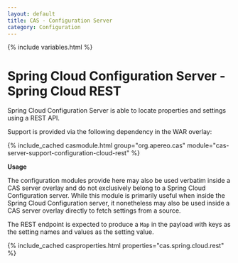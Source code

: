 ```yaml
---
layout: default
title: CAS - Configuration Server
category: Configuration
---
```


{% include variables.html %}

# Spring Cloud Configuration Server - Spring Cloud REST

Spring Cloud Configuration Server is able to locate properties and settings using a REST API.

Support is provided via the following dependency in the WAR overlay:

{% include_cached casmodule.html group="org.apereo.cas" module="cas-server-support-configuration-cloud-rest" %}

<div class="alert alert-info mt-3"><strong>Usage</strong><p>The configuration modules provide here may also be used verbatim inside a CAS server overlay and do not exclusively belong to a Spring Cloud Configuration server. While this module is primarily useful when inside the Spring Cloud Configuration server, it nonetheless may also be used inside a CAS server overlay directly to fetch settings from a source.</p></div>

The REST endpoint is expected to produce a `Map` in the payload with keys as the setting names
and values as the setting value.

{% include_cached casproperties.html properties="cas.spring.cloud.rest" %}
